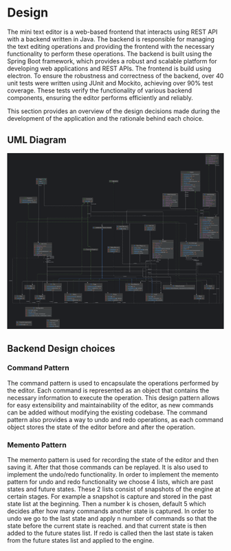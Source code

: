 # Design

The mini text editor is a web-based frontend that interacts using REST API with a backend written in Java. The backend is responsible for managing the text editing operations and providing the frontend with the necessary functionality to perform these operations. The backend is built using the Spring Boot framework, which provides a robust and scalable platform for developing web applications and REST APIs. 
The frontend is build using electron.
To ensure the robustness and correctness of the backend, over 40 unit tests were written using JUnit and Mockito, achieving over 90% test coverage. These tests verify the functionality of various backend components, ensuring the editor performs efficiently and reliably.

This section provides an overview of the design decisions made during the development of the application and the rationale behind each choice.

## UML Diagram
![url-image](/img/main_UML.png)

## Backend Design choices

### Command Pattern
The command pattern is used to encapsulate the operations performed by the editor. Each command is represented as an object that contains the necessary information to execute the operation. This design pattern allows for easy extensibility and maintainability of the editor, as new commands can be added without modifying the existing codebase. The command pattern also provides a way to undo and redo operations, as each command object stores the state of the editor before and after the operation.

### Memento Pattern
The memento pattern is used for recording the state of the editor and then saving it. After that those commands can be replayed.
It is also used to implement the undo/redo functionality.
In order to implement the memento pattern for undo and redo functionality we choose 4 lists, which are past states and future states. These 2 lists consist of snapshots of the engine at certain stages. For example a snapshot is capture and stored in the past state list at the beginning. Then a number k is chosen, default 5 which decides after how many commands another state is captured.
In order to undo we go to the last state and apply n number of commands so that the state before the current state is reached. and that current state is then added to the future states list.
If redo is called then the last state is taken from the future states list and applied to the engine.
